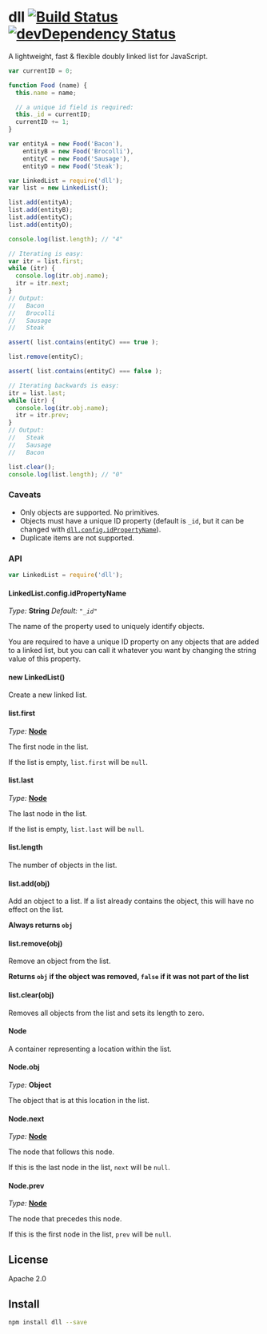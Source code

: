 # dll [![Build Status](https://drone.io/github.com/namuol/dll/status.png)](https://drone.io/github.com/namuol/dll/latest) [![devDependency Status](https://david-dm.org/namuol/dll/dev-status.svg?style=flat-square)](https://david-dm.org/namuol/dll#info=devDependencies)

A lightweight, fast & flexible doubly linked list for JavaScript.

```js
var currentID = 0;

function Food (name) {
  this.name = name;

  // a unique id field is required:
  this._id = currentID;
  currentID += 1;
}

var entityA = new Food('Bacon'),
    entityB = new Food('Brocolli'),
    entityC = new Food('Sausage'),
    entityD = new Food('Steak');

var LinkedList = require('dll');
var list = new LinkedList();

list.add(entityA);
list.add(entityB);
list.add(entityC);
list.add(entityD);

console.log(list.length); // "4"

// Iterating is easy:
var itr = list.first;
while (itr) {
  console.log(itr.obj.name);
  itr = itr.next;
}
// Output:
//   Bacon
//   Brocolli
//   Sausage
//   Steak

assert( list.contains(entityC) === true );

list.remove(entityC);

assert( list.contains(entityC) === false );

// Iterating backwards is easy:
itr = list.last;
while (itr) {
  console.log(itr.obj.name);
  itr = itr.prev;
}
// Output:
//   Steak
//   Sausage
//   Bacon

list.clear();
console.log(list.length); // "0"
```

### Caveats

- Only objects are supported. No primitives.
- Objects must have a unique ID property (default is `_id`, but it can be changed with [`dll.config.idPropertyName`](#api-config-idPropertyName)).
- Duplicate items are not supported.

### API

```js
var LinkedList = require('dll');
```

<a name='api-config-idPropertyName'></a>
#### LinkedList.config.idPropertyName

*Type:* **String** *Default: `"_id"`*

The name of the property used to uniquely identify objects.

You are required to have a unique ID property on any objects that
are added to a linked list, but you can call it whatever you want by
changing the string value of this property.

<a name='api-new'></a>
#### new LinkedList()

Create a new linked list.

<a name='api-first'></a>
#### list.first

*Type:* [**Node**](#api-node)

The first node in the list.

If the list is empty, `list.first` will be `null`.

<a name='api-last'></a>
#### list.last

*Type:* [**Node**](#api-node)

The last node in the list.

If the list is empty, `list.last` will be `null`.

<a name='api-length'></a>
#### list.length

The number of objects in the list.

<a name='api-add'></a>
#### list.add(obj)

Add an object to a list. If a list already contains the object,
this will have no effect on the list.

**Always returns `obj`**

<a name='api-remove'></a>
#### list.remove(obj)

Remove an object from the list.

**Returns `obj` if the object was removed, `false` if it was not part of the list**

<a name='api-clear'></a>
#### list.clear(obj)

Removes all objects from the list and sets its length to zero.

<a name='api-node'></a>
#### Node

A container representing a location within the list.

<a name='api-node-obj'></a>
#### Node.obj

*Type:* **Object**

The object that is at this location in the list.

<a name='api-node-next'></a>
#### Node.next

*Type:* [**Node**](#api-node)

The node that follows this node.

If this is the last node in the list, `next` will be `null`.

<a name='api-node-prev'></a>
#### Node.prev

*Type:* [**Node**](#api-node)

The node that precedes this node.

If this is the first node in the list, `prev` will be `null`.

## License

Apache 2.0

## Install

```bash
npm install dll --save
```
